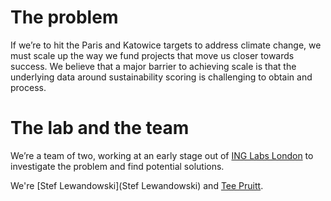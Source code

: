 # The problem

If we’re to hit the Paris and Katowice targets to address climate change, we must scale up the way we fund projects that move us closer towards success. We believe that a major barrier to achieving scale is that the underlying data around sustainability scoring is challenging to obtain and process.

# The lab and the team

We’re a team of two, working at an early stage out of [ING Labs London](https://www.ing.com/About-us/ING-Labs.htm) to investigate the problem and find potential solutions.

We're [Stef Lewandowski](Stef Lewandowski) and [Tee Pruitt](https://www.linkedin.com/in/teepruitt).
